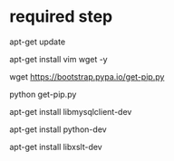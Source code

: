 # required step
apt-get update

apt-get install vim wget -y

wget https://bootstrap.pypa.io/get-pip.py

python get-pip.py

apt-get install libmysqlclient-dev

apt-get install python-dev

apt-get install libxslt-dev

